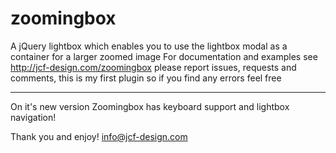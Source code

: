 zoomingbox
==========

A jQuery lightbox which enables you to use the lightbox modal as a container for a larger zoomed image
For documentation and examples see http://jcf-design.com/zoomingbox
please report issues, requests and comments, this is my first plugin so if you find any errors feel free

_____________

On it's new version Zoomingbox has keyboard support and lightbox navigation!

Thank you and enjoy!
info@jcf-design.com
